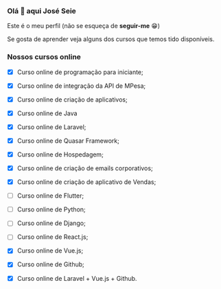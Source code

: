 ### Olá 👋 aqui José Seie

Este é o meu perfil (não se esqueça de **seguir-me** 😁)

Se gosta de aprender veja alguns dos cursos que temos tido disponíveis.

### Nossos cursos online

- [x] Curso online de programação para iniciante;
- [x] Curso online de integração da API de MPesa;
- [x] Curso online de criação de aplicativos;
- [x] Curso online de Java
- [x] Curso online de Laravel;
- [x] Curso online de Quasar Framework;
- [x] Curso online de Hospedagem;
- [x] Curso online de criação de emails corporativos;
- [x] Curso online de criação de aplicativo de Vendas;
- [ ] Curso online de Flutter;
- [ ] Curso online de Python;
- [ ] Curso online de Django;
- [ ] Curso online de React.js;
- [x] Curso online de Vue.js;
- [x] Curso online de Github;
- [x] Curso online de Laravel + Vue.js + Github.



